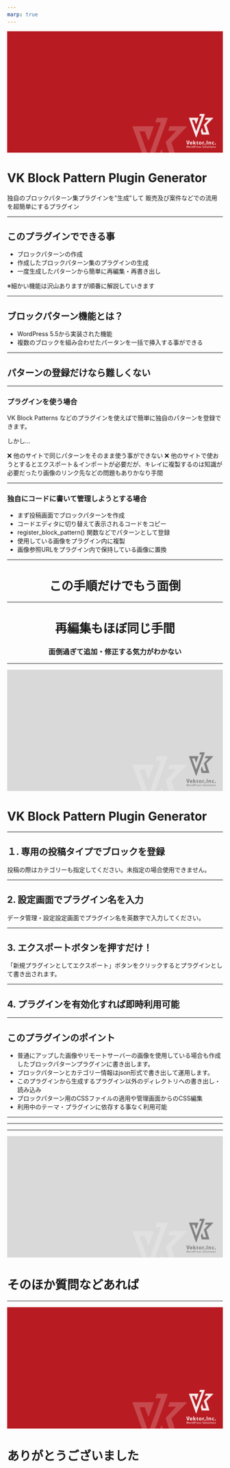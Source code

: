 ```yaml
---
marp: true
---
```

<!-- 
theme: vk-slide
size: 16:9
paginate: true
style: |
_paginate: false 
-->
<!-- _class: title -->
<!-- Scoped style -->



<!-- _class: title -->
![bg](themes/vk-slide/images/vws_title_01_red.svg)


# VK Block Pattern Plugin Generator

独自のブロックパターン集プラグインを"生成"して
販売及び案件などでの流用を超簡単にするプラグイン

---

## このプラグインでできる事

* ブロックパターンの作成
* 作成したブロックパターン集のプラグインの生成
* 一度生成したパターンから簡単に再編集・再書き出し

※細かい機能は沢山ありますが順番に解説していきます

---

## ブロックパターン機能とは？

* WordPress 5.5から実装された機能
* 複数のブロックを組み合わせたパータンを一括で挿入する事ができる

---

## パターンの登録だけなら難しくない

---

### プラグインを使う場合

VK Block Patterns などのプラグインを使えばで簡単に独自のパターンを登録できます。

しかし...

<div class="alert alert-danger">

❌ 他のサイトで同じパターンをそのまま使う事ができない
❌ 他のサイトで使おうとするとエクスポート＆インポートが必要だが、キレイに複製するのは知識が必要だったり画像のリンク先などの問題もありかなり手間

</div>

---

### 独自にコードに書いて管理しようとする場合

* まず投稿画面でブロックパターンを作成
* コードエディタに切り替えて表示されるコードをコピー
* register_block_pattern() 関数などでパターンとして登録
* 使用している画像をプラグイン内に複製
* 画像参照URLをプラグイン内で保持している画像に置換

---

# <center>この手順だけでもう面倒</center>

---

# <center>再編集もほぼ同じ手間</center>

### <center>面倒過ぎて追加・修正する気力がわかない

---

<!-- _class: title-chapter  -->
<!-- _paginate: false  -->
![bg](themes/vk-slide/images/vws_title_01_lightgray.svg)

# VK Block Pattern Plugin Generator

---

## １. 専用の投稿タイプでブロックを登録

<div class="alert alert-info">投稿の際はカテゴリーも指定してください。未指定の場合使用できません。</div>


---

## 2. 設定画面でプラグイン名を入力

データ管理・設定設定画面でプラグイン名を英数字で入力してください。

---

## 3. エクスポートボタンを押すだけ！

「新規プラグインとしてエクスポート」ボタンをクリックするとプラグインとして書き出されます。

---

## 4. プラグインを有効化すれば即時利用可能



--- 

## このプラグインのポイント

* 普通にアップした画像やリモートサーバーの画像を使用している場合も作成したブロックパターンプラグインに書き出します。
* ブロックパターンとカテゴリー情報はjson形式で書き出して運用します。
* このプラグインから生成するプラグイン以外のディレクトリへの書き出し・読み込み
* ブロックパターン用のCSSファイルの適用や管理画面からのCSS編集
* 利用中のテーマ・プラグインに依存する事なく利用可能

---



---

---

<!-- _class: title-chapter  -->
<!-- _paginate: false  -->
![bg](themes/vk-slide/images/vws_title_01_lightgray.svg)

# そのほか質問などあれば

---

<!-- _class: title -->
<!-- _paginate: false  -->
![bg](themes/vk-slide/images/vws_title_01_red.svg)

# ありがとうございました
